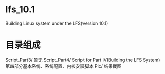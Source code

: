 # lfs_10.1
Building Linux system under the LFS(version 10.1)
# 目录组成
Script_Part3/                                                                暂无
Script_Part4/               Script for Part IV(Building the LFS System)      第四部分基本系统、系统配置、内核安装脚本
Pic/                                                                         结果截图
